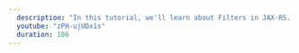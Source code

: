 ```yaml
---
  description: "In this tutorial, we'll learn about Filters in JAX-RS. We'll implement Request and Response filters and examine how they let us intercept the request-response flow and execute code."
  youtube: "zPH-ujUDx1s"
  duration: 106
---
```

